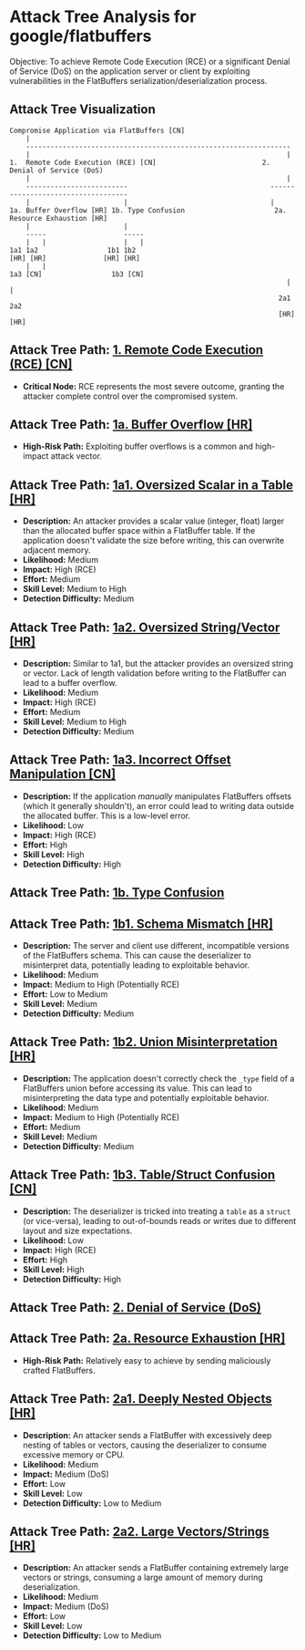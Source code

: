 # Attack Tree Analysis for google/flatbuffers

Objective: To achieve Remote Code Execution (RCE) or a significant Denial of Service (DoS) on the application server or client by exploiting vulnerabilities in the FlatBuffers serialization/deserialization process.

## Attack Tree Visualization

```
Compromise Application via FlatBuffers [CN]
    |
    -----------------------------------------------------------------
    |                                                               |
1.  Remote Code Execution (RCE) [CN]                          2. Denial of Service (DoS)
    |                                                               |
    -------------------------                                   -----------------------------------
    |                       |                                   |
1a. Buffer Overflow [HR] 1b. Type Confusion                      2a. Resource Exhaustion [HR]
    |                       |
    -----                   -----
    |   |                   |   |
1a1 1a2                 1b1 1b2
[HR] [HR]              [HR] [HR]
    |   |
1a3 [CN]                 1b3 [CN]
                                                                    |       |
                                                                  2a1     2a2
                                                                  [HR]    [HR]
```

## Attack Tree Path: [1. Remote Code Execution (RCE) [CN]](./attack_tree_paths/1__remote_code_execution__rce___cn_.md)

*   **Critical Node:** RCE represents the most severe outcome, granting the attacker complete control over the compromised system.

## Attack Tree Path: [1a. Buffer Overflow [HR]](./attack_tree_paths/1a__buffer_overflow__hr_.md)

*   **High-Risk Path:** Exploiting buffer overflows is a common and high-impact attack vector.

## Attack Tree Path: [1a1. Oversized Scalar in a Table [HR]](./attack_tree_paths/1a1__oversized_scalar_in_a_table__hr_.md)

*   **Description:** An attacker provides a scalar value (integer, float) larger than the allocated buffer space within a FlatBuffer table. If the application doesn't validate the size before writing, this can overwrite adjacent memory.
*   **Likelihood:** Medium
*   **Impact:** High (RCE)
*   **Effort:** Medium
*   **Skill Level:** Medium to High
*   **Detection Difficulty:** Medium

## Attack Tree Path: [1a2. Oversized String/Vector [HR]](./attack_tree_paths/1a2__oversized_stringvector__hr_.md)

*   **Description:** Similar to 1a1, but the attacker provides an oversized string or vector.  Lack of length validation before writing to the FlatBuffer can lead to a buffer overflow.
*   **Likelihood:** Medium
*   **Impact:** High (RCE)
*   **Effort:** Medium
*   **Skill Level:** Medium to High
*   **Detection Difficulty:** Medium

## Attack Tree Path: [1a3. Incorrect Offset Manipulation [CN]](./attack_tree_paths/1a3__incorrect_offset_manipulation__cn_.md)

*   **Description:** If the application *manually* manipulates FlatBuffers offsets (which it generally shouldn't), an error could lead to writing data outside the allocated buffer. This is a low-level error.
*   **Likelihood:** Low
*   **Impact:** High (RCE)
*   **Effort:** High
*   **Skill Level:** High
*   **Detection Difficulty:** High

## Attack Tree Path: [1b. Type Confusion](./attack_tree_paths/1b__type_confusion.md)



## Attack Tree Path: [1b1. Schema Mismatch [HR]](./attack_tree_paths/1b1__schema_mismatch__hr_.md)

*   **Description:** The server and client use different, incompatible versions of the FlatBuffers schema.  This can cause the deserializer to misinterpret data, potentially leading to exploitable behavior.
*   **Likelihood:** Medium
*   **Impact:** Medium to High (Potentially RCE)
*   **Effort:** Low to Medium
*   **Skill Level:** Medium
*   **Detection Difficulty:** Medium

## Attack Tree Path: [1b2. Union Misinterpretation [HR]](./attack_tree_paths/1b2__union_misinterpretation__hr_.md)

*   **Description:** The application doesn't correctly check the `_type` field of a FlatBuffers union before accessing its value. This can lead to misinterpreting the data type and potentially exploitable behavior.
*   **Likelihood:** Medium
*   **Impact:** Medium to High (Potentially RCE)
*   **Effort:** Medium
*   **Skill Level:** Medium
*   **Detection Difficulty:** Medium

## Attack Tree Path: [1b3. Table/Struct Confusion [CN]](./attack_tree_paths/1b3__tablestruct_confusion__cn_.md)

*   **Description:** The deserializer is tricked into treating a `table` as a `struct` (or vice-versa), leading to out-of-bounds reads or writes due to different layout and size expectations.
*   **Likelihood:** Low
*   **Impact:** High (RCE)
*   **Effort:** High
*   **Skill Level:** High
*   **Detection Difficulty:** High

## Attack Tree Path: [2. Denial of Service (DoS)](./attack_tree_paths/2__denial_of_service__dos_.md)



## Attack Tree Path: [2a. Resource Exhaustion [HR]](./attack_tree_paths/2a__resource_exhaustion__hr_.md)

*   **High-Risk Path:**  Relatively easy to achieve by sending maliciously crafted FlatBuffers.

## Attack Tree Path: [2a1. Deeply Nested Objects [HR]](./attack_tree_paths/2a1__deeply_nested_objects__hr_.md)

*   **Description:** An attacker sends a FlatBuffer with excessively deep nesting of tables or vectors, causing the deserializer to consume excessive memory or CPU.
*   **Likelihood:** Medium
*   **Impact:** Medium (DoS)
*   **Effort:** Low
*   **Skill Level:** Low
*   **Detection Difficulty:** Low to Medium

## Attack Tree Path: [2a2. Large Vectors/Strings [HR]](./attack_tree_paths/2a2__large_vectorsstrings__hr_.md)

*   **Description:** An attacker sends a FlatBuffer containing extremely large vectors or strings, consuming a large amount of memory during deserialization.
*   **Likelihood:** Medium
*   **Impact:** Medium (DoS)
*   **Effort:** Low
*   **Skill Level:** Low
*   **Detection Difficulty:** Low to Medium

